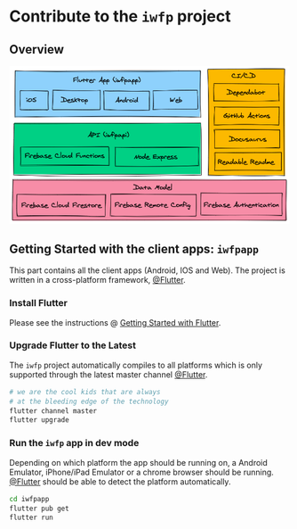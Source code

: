# Contribute to the `iwfp` project

## Overview

![tech stack](./docs/assets/tech_stack.png)

## Getting Started with the client apps: `iwfpapp`

This part contains all the client apps (Android, IOS and Web). The project is written in a cross-platform
framework, [@Flutter](https://flutter.dev/).

### Install Flutter

Please see the instructions @ [Getting Started with Flutter](https://flutter.dev/docs/get-started/install).

### Upgrade Flutter to the Latest

The `iwfp` project automatically compiles to all platforms which is only supported through
the latest master channel [@Flutter](https://flutter.dev/).

```bash
# we are the cool kids that are always
# at the bleeding edge of the technology
flutter channel master
flutter upgrade
```

### Run the `iwfp` app in dev mode

Depending on which platform the app should be running on, a Android Emulator, iPhone/iPad Emulator or a chrome
browser should be running. [@Flutter](https://flutter.dev/) should be able to detect the platform automatically.

```bash
cd iwfpapp
flutter pub get
flutter run 
```
